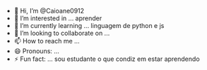 - 👋 Hi, I’m @Caioane0912
- 👀 I’m interested in ... aprender 
- 🌱 I’m currently learning ... linguagem de python e js
- 💞️ I’m looking to collaborate on ...
- 📫 How to reach me ...
- 😄 Pronouns: ...
- ⚡ Fun fact: ... sou estudante o que condiz em estar aprendendo 

<!---
Caioane0912/Caioane0912 is a ✨ special ✨ repository because its `README.md` (this file) appears on your GitHub profile.
You can click the Preview link to take a look at your changes.
--->
